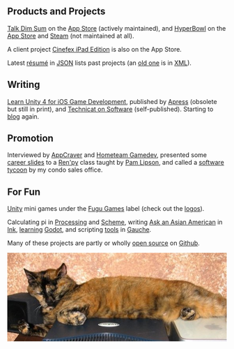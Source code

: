 ## Products and Projects

[Talk Dim Sum](talkdimsum) on the [App Store](https://apps.apple.com/us/app/talk-dim-sum/id953929066) (actively maintained), and [HyperBowl](hyperbowl) on the [App Store](https://apps.apple.com/us/app/hyperbowl/id344209253?ign-mpt=uo%3D8) and [Steam](https://store.steampowered.com/app/847530/HyperBowl/) (not maintained at all).

A client project [Cinefex iPad Edition](https://apps.apple.com/us/app/cinefex/id512379220) is also on the App Store.

Latest [résumé](resume) in [JSON](http://jsonresume.org/) lists past projects (an [old one](resumexml) is in [XML](http://github.com/technicat/resumexml)).

## Writing

[Learn Unity 4 for iOS Game Development](learnunity), published by [Apress](https://link.springer.com/book/10.1007/978-1-4302-4876-7) (obsolete but still in print), and [Technicat on Software](technicat-on-software) (self-published). Starting to [blog](http://technicat.cafe/) again.

## Promotion

Interviewed by [AppCraver](https://www.appcraver.com/phil-chu-talks-about-developing-apps-and-unexpected-successes/) and [Hometeam Gamedev](https://gamedevslikeyou.libsyn.com/phil-chu), presented some [career slides](gamedev-slides) to a [Ren'py](https://www.renpy.org/) class taught by [Pam Lipson](https://www.technologyreview.com/innovator/pamela-lipson/), and called a [software tycoon](https://juhllv.com/software-tycoon-plants-roots-at-juhl/) by my condo sales office.

## For Fun

 [Unity](http://unity3d.com/) mini games under the [Fugu Games](fugugames) label (check out the [logos](logos)).
 
Calculating pi in [Processing](processing-pi) and [Scheme](http://github.com/technicat/schemish), writing [Ask an Asian American](aaaa) in [Ink](https://www.inklestudios.com/ink/), [learning](http://github.com/technicat/learngodot) [Godot](http://godotengine.org/), and scripting [tools](http://github.com/technicat/schematic) in [Gauche](https://practical-scheme.net/gauche/index.html).

Many of these projects are partly or wholly [open source](http://github.com/technicat/opensource) on [Github](http://github.com/technicat).

![catnap](/images/technicat/photo/halfcat.jpg)                                            





